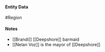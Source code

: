 #### Entity Data

#Region

#### Notes

- [[Brandi]] [[Deepshore]]  barmaid
- [[Nelan Voz]]  is the mayor of [[Deepshore]] 

